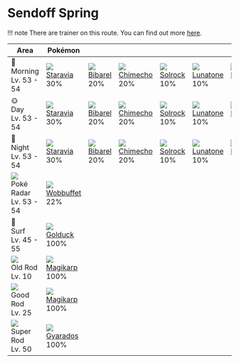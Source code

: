 # Sendoff Spring

!!! note
    There are trainer on this route. You can find out more [here](../../trainer_changes/sendoff_spring/).


Area                                         | Pokémon                        | &nbsp;                       | &nbsp;                        | &nbsp;                       | &nbsp;                        | &nbsp;
---                                          | ---                            | ---                          | ---                           | ---                          | ---                           | ---
🌅<br>Morning<br>Lv. 53 - 54                  | ![][397]<br>[Staravia]<br>30%  | ![][400]<br>[Bibarel]<br>20% | ![][358]<br>[Chimecho]<br>20% | ![][338]<br>[Solrock]<br>10% | ![][337]<br>[Lunatone]<br>10% | ![][356]<br>[Dusclops]<br>10%
🌞<br>Day<br>Lv. 53 - 54                      | ![][397]<br>[Staravia]<br>30%  | ![][400]<br>[Bibarel]<br>20% | ![][358]<br>[Chimecho]<br>20% | ![][338]<br>[Solrock]<br>10% | ![][337]<br>[Lunatone]<br>10% | ![][356]<br>[Dusclops]<br>10%
🌙<br>Night<br>Lv. 53 - 54                    | ![][397]<br>[Staravia]<br>30%  | ![][400]<br>[Bibarel]<br>20% | ![][358]<br>[Chimecho]<br>20% | ![][338]<br>[Solrock]<br>10% | ![][337]<br>[Lunatone]<br>10% | ![][356]<br>[Dusclops]<br>10%
![][poke-radar]<br>Poké Radar<br>Lv. 53 - 54 | ![][202]<br>[Wobbuffet]<br>22% | &nbsp;                       | &nbsp;                        | &nbsp;                       | &nbsp;                        | &nbsp;
🌊<br>Surf<br>Lv. 45 - 55                     | ![][055]<br>[Golduck]<br>100%  | &nbsp;                       | &nbsp;                        | &nbsp;                       | &nbsp;                        | &nbsp;
![][old-rod]<br>Old Rod<br>Lv. 10            | ![][129]<br>[Magikarp]<br>100% | &nbsp;                       | &nbsp;                        | &nbsp;                       | &nbsp;                        | &nbsp;
![][good-rod]<br>Good Rod<br>Lv. 25          | ![][129]<br>[Magikarp]<br>100% | &nbsp;                       | &nbsp;                        | &nbsp;                       | &nbsp;                        | &nbsp;
![][super-rod]<br>Super Rod<br>Lv. 50        | ![][130]<br>[Gyarados]<br>100% | &nbsp;                       | &nbsp;                        | &nbsp;                       | &nbsp;                        | &nbsp;

[Golduck]: ../../pokemons/055/
[Magikarp]: ../../pokemons/129/
[Gyarados]: ../../pokemons/130/
[Wobbuffet]: ../../pokemons/202/
[Lunatone]: ../../pokemons/337/
[Solrock]: ../../pokemons/338/
[Dusclops]: ../../pokemons/356/
[Chimecho]: ../../pokemons/358/
[Staravia]: ../../pokemons/397/
[Bibarel]: ../../pokemons/400/
[good-rod]: ../img/items/good-rod.png
[old-rod]: ../img/items/old-rod.png
[poke-radar]: ../img/items/poke-radar.png
[super-rod]: ../img/items/super-rod.png
[055]: ../img/pokemon/055.png
[129]: ../img/pokemon/129.png
[130]: ../img/pokemon/130.png
[202]: ../img/pokemon/202.png
[337]: ../img/pokemon/337.png
[338]: ../img/pokemon/338.png
[356]: ../img/pokemon/356.png
[358]: ../img/pokemon/358.png
[397]: ../img/pokemon/397.png
[400]: ../img/pokemon/400.png
